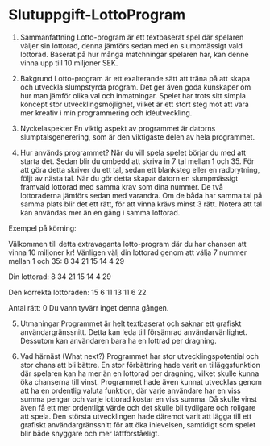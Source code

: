 # Slutuppgift-LottoProgram

1. Sammanfattning
Lotto-program är ett textbaserat spel där spelaren väljer sin lottorad, denna jämförs sedan med en slumpmässigt vald lottorad. Baserat på hur många matchningar spelaren har, kan denne vinna upp till 10 miljoner SEK.

2. Bakgrund
Lotto-program är ett exalterande sätt att träna på att skapa och utveckla slumpstyrda program. Det ger även goda kunskaper om hur man jämför olika val och inmatningar. Spelet har trots sitt simpla koncept stor utvecklingsmöjlighet, vilket är ett stort steg mot att vara mer kreativ i min programmering och idéutveckling.

3. Nyckelaspekter 
En viktig aspekt av programmet är datorns slumptalsgenerering, som är den viktigaste delen av hela programmet.

4. Hur används programmet?
När du vill spela spelet börjar du med att starta det. Sedan blir du ombedd att skriva in 7 tal mellan 1 och 35. För att göra detta skriver du ett tal, sedan ett blanksteg eller en radbrytning, följt av nästa tal. När du gör detta skapar datorn en slumpmässigt framvald lottorad med samma krav som dina nummer. De två lottoraderna jämförs sedan med varandra. Om de båda har samma tal på samma plats blir det ett rätt, för att vinna krävs minst 3 rätt. Notera att tal kan användas mer än en gång i samma lottorad.

Exempel på körning:

Välkommen till detta extravaganta lotto-program där du har chansen att vinna 10 miljoner kr!
Vänligen välj din lottorad genom att välja 7 nummer mellan 1 och 35:
8
34
21
15
14
4
29

Din lottorad: 8 34 21 15 14 4 29

Den korrekta lottoraden:
15
6
11
13
11
6
22

Antal rätt: 0
Du vann tyvärr inget denna gången.



5. Utmaningar
Programmet är helt textbaserat och saknar ett grafiskt användargränssnitt. Detta kan leda till försämrad användarvänlighet. Dessutom kan användaren bara ha en lottrad per dragning.

6. Vad härnäst (What next?)
Programmet har stor utvecklingspotential och stor chans att bli bättre. En stor förbättring hade varit en tilläggsfunktion där spelaren kan ha mer än en lottorad per dragning, vilket skulle kunna öka chanserna till vinst. Programmet hade även kunnat utvecklas genom att ha en ordentlig valuta funktion, där varje användare har en viss summa pengar och varje lottorad kostar en viss summa. Då skulle vinst även få ett mer ordentligt värde och det skulle bli tydligare och roligare att spela. Den största utvecklingen hade däremot varit att lägga till ett grafiskt användargränssnitt för att öka inlevelsen, samtidigt som spelet blir både snyggare och mer lättförståeligt.


